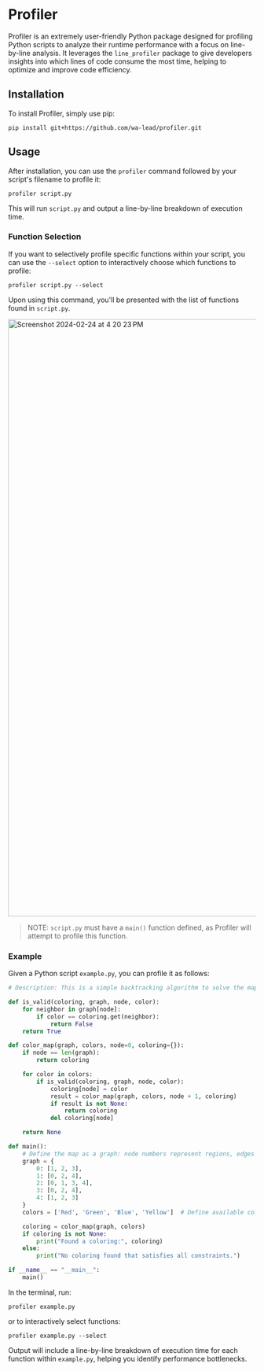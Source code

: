 # Profiler

Profiler is an extremely user-friendly Python package designed for profiling Python scripts to analyze their runtime performance with a focus on line-by-line analysis. It leverages the `line_profiler` package to give developers insights into which lines of code consume the most time, helping to optimize and improve code efficiency.

## Installation

To install Profiler, simply use pip:

```
pip install git+https://github.com/wa-lead/profiler.git
```

## Usage

After installation, you can use the `profiler` command followed by your script's filename to profile it:

```
profiler script.py
```

This will run `script.py` and output a line-by-line breakdown of execution time.

### Function Selection

If you want to selectively profile specific functions within your script, you can use the `--select` option to interactively choose which functions to profile:

```
profiler script.py --select
```

Upon using this command, you'll be presented with the list of functions found in `script.py`. 

<img width="1215" alt="Screenshot 2024-02-24 at 4 20 23 PM" src="https://github.com/Wa-lead/profiler/assets/81301826/f86cb759-cbb2-4944-9ce5-ae7f49719029">

> NOTE: `script.py` must have a `main()` function defined, as Profiler will attempt to profile this function.

### Example

Given a Python script `example.py`, you can profile it as follows:

```python
# Description: This is a simple backtracking algorithm to solve the map coloring problem.

def is_valid(coloring, graph, node, color):
    for neighbor in graph[node]:
        if color == coloring.get(neighbor):
            return False
    return True

def color_map(graph, colors, node=0, coloring={}):
    if node == len(graph):
        return coloring

    for color in colors:
        if is_valid(coloring, graph, node, color):
            coloring[node] = color
            result = color_map(graph, colors, node + 1, coloring)
            if result is not None:
                return coloring
            del coloring[node]

    return None

def main():
    # Define the map as a graph: node numbers represent regions, edges represent adjacencies.
    graph = {
        0: [1, 2, 3],
        1: [0, 2, 4],
        2: [0, 1, 3, 4],
        3: [0, 2, 4],
        4: [1, 2, 3]
    }
    colors = ['Red', 'Green', 'Blue', 'Yellow']  # Define available colors

    coloring = color_map(graph, colors)
    if coloring is not None:
        print("Found a coloring:", coloring)
    else:
        print("No coloring found that satisfies all constraints.")

if __name__ == "__main__":
    main()
```

In the terminal, run:

```
profiler example.py
```

or to interactively select functions:

```
profiler example.py --select
```

Output will include a line-by-line breakdown of execution time for each function within `example.py`, helping you identify performance bottlenecks.
